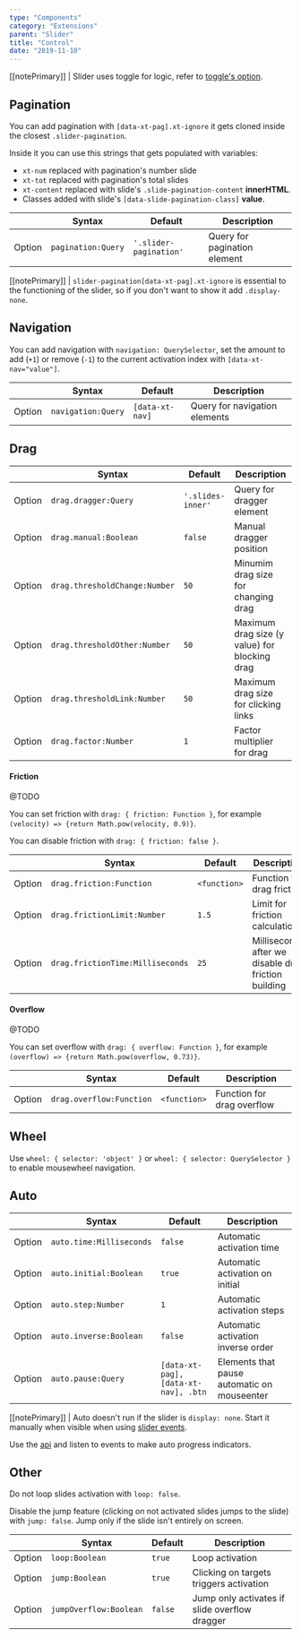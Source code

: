 ```yaml
---
type: "Components"
category: "Extensions"
parent: "Slider"
title: "Control"
date: "2019-11-10"
---
```


[[notePrimary]]
| Slider uses toggle for logic, refer to [toggle's option](/components/core/toggle/option-js).

## Pagination

You can add pagination with `[data-xt-pag].xt-ignore` it gets cloned inside the closest `.slider-pagination`.

Inside it you can use this strings that gets populated with variables:

- `xt-num` replaced with pagination's number slide
- `xt-tot` replaced with pagination's total slides
- `xt-content` replaced with slide's `.slide-pagination-content` **innerHTML**.
- Classes added with slide's `[data-slide-pagination-class]` **value**.

<div class="table-scroll">

|                         | Syntax                                    | Default                       | Description                   |
| ----------------------- | ----------------------------------------- | ----------------------------- | ----------------------------- |
| Option                  | `pagination:Query`                          | `'.slider-pagination'`        | Query for pagination element             |

</div>

<script type="text/plain" class="language-markup">
  <nav class="slider-pagination">
    <button type="button" class="btn btn-default xt-ignore" data-xt-pag title="Slide xt-num">
      xt-num of xt-tot
    </button>
  </nav>
</script>

[[notePrimary]]
| `slider-pagination[data-xt-pag].xt-ignore` is essential to the functioning of the slider, so if you don't want to show it add `.display-none`.

<demo>
  <demovanilla src="vanilla/components/extensions/slider/pagination">
  </demovanilla>
</demo>

## Navigation

You can add navigation with `navigation: QuerySelector`, set the amount to add (`+1`) or remove (`-1`) to the current activation index with `[data-xt-nav="value"]`.

<div class="table-scroll">

|                         | Syntax                                    | Default                       | Description                   |
| ----------------------- | ----------------------------------------- | ----------------------------- | ----------------------------- |
| Option                  | `navigation:Query`                          | `[data-xt-nav]`        | Query for navigation elements             |

</div>

<script type="text/plain" class="language-markup">
  <button type="button" class="btn btn-default" data-xt-nav="-1" title="Previous slide">
    <span class="icon-xt-chevron-left"></span>
  </button>
  <button type="button" class="btn btn-default" data-xt-nav="1" title="Next slide">
    <span class="icon-xt-chevron-right"></span>
  </button>
</script>

<demo>
  <demovanilla src="vanilla/components/extensions/slider/navigation">
  </demovanilla>
</demo>

## Drag

<div class="table-scroll">

|                         | Syntax                                    | Default                       | Description                   |
| ----------------------- | ----------------------------------------- | ----------------------------- | ----------------------------- |
| Option                  | `drag.dragger:Query`                          | `'.slides-inner'`        | Query for dragger element             |
| Option                  | `drag.manual:Boolean`                          | `false`        | Manual dragger position            |
| Option                  | `drag.thresholdChange:Number`                          | `50`        | Minumim drag size for changing drag             |
| Option                  | `drag.thresholdOther:Number`                          | `50`        | Maximum drag size (y value) for blocking drag             |
| Option                  | `drag.thresholdLink:Number`                          | `50`        | Maximum drag size for clicking links             |
| Option                  | `drag.factor:Number`                          | `1`        | Factor multiplier for drag             |

</div>

#### Friction

@TODO

You can set friction with `drag: { friction: Function }`, for example `(velocity) => {return Math.pow(velocity, 0.9)}`.

You can disable friction with `drag: { friction: false }`.

<div class="table-scroll">

|                         | Syntax                                    | Default                       | Description                   |
| ----------------------- | ----------------------------------------- | ----------------------------- | ----------------------------- |
| Option                  | `drag.friction:Function`                          | `<function>`        | Function for drag friction             |
| Option                  | `drag.frictionLimit:Number`                          | `1.5`        | Limit for friction calculation             |
| Option                  | `drag.frictionTime:Milliseconds`                          | `25`        | Milliseconds after we disable drag friction building            |

</div>

#### Overflow

@TODO

You can set overflow with `drag: { overflow: Function }`, for example `(overflow) => {return Math.pow(overflow, 0.73)}`.

<div class="table-scroll">

|                         | Syntax                                    | Default                       | Description                   |
| ----------------------- | ----------------------------------------- | ----------------------------- | ----------------------------- |
| Option                  | `drag.overflow:Function`                          | `<function>`        | Function for drag overflow             |

</div>

## Wheel

Use `wheel: { selector: 'object' }` or `wheel: { selector: QuerySelector }` to enable mousewheel navigation.

<demo>
  <demovanilla src="vanilla/components/extensions/slider/wheel">
  </demovanilla>
</demo>

## Auto

<div class="table-scroll">

|                         | Syntax                                    | Default                       | Description                   |
| ----------------------- | ----------------------------------------- | ----------------------------- | ----------------------------- |
| Option                  | `auto.time:Milliseconds`                          | `false`        | Automatic activation time            |
| Option                  | `auto.initial:Boolean`                          | `true`        | Automatic activation on initial            |
| Option                  | `auto.step:Number`                          | `1`        | Automatic activation steps            |
| Option                  | `auto.inverse:Boolean`                          | `false`        | Automatic activation inverse order            |
| Option                  | `auto.pause:Query`                          | `[data-xt-pag], [data-xt-nav], .btn`        | Elements that pause automatic on mouseenter            |

</div>

[[notePrimary]]
| Auto doesn't run if the slider is `display: none`. Start it manually when visible when using [slider events](/components/extensions/slider/api#trigger).

Use the [api](/components/extensions/slider/api#listen) and listen to events to make auto progress indicators.

<demo>
  <demovanilla src="vanilla/components/extensions/slider/progress">
  </demovanilla>
</demo>

## Other

Do not loop slides activation with `loop: false`.

Disable the jump feature (clicking on not activated slides jumps to the slide) with `jump: false`. Jump only if the slide isn't entirely on screen.

<div class="table-scroll">

|                         | Syntax                                    | Default                       | Description                   |
| ----------------------- | ----------------------------------------- | ----------------------------- | ----------------------------- |
| Option                  | `loop:Boolean`                          | `true`        | Loop activation            |
| Option                  | `jump:Boolean`                          | `true`        | Clicking on targets triggers activation            |
| Option                  | `jumpOverflow:Boolean`                          | `false`        | Jump only activates if slide overflow dragger            |

</div>

<demo>
  <demovanilla src="vanilla/components/extensions/slider/other">
  </demovanilla>
</demo>
